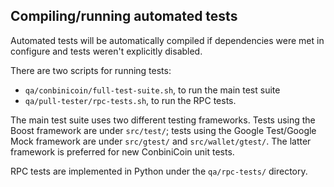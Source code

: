 Compiling/running automated tests
---------------------------------

Automated tests will be automatically compiled if dependencies were met in configure
and tests weren't explicitly disabled.

There are two scripts for running tests:

* ``qa/conbinicoin/full-test-suite.sh``, to run the main test suite
* ``qa/pull-tester/rpc-tests.sh``, to run the RPC tests.

The main test suite uses two different testing frameworks. Tests using the Boost
framework are under ``src/test/``; tests using the Google Test/Google Mock
framework are under ``src/gtest/`` and ``src/wallet/gtest/``. The latter framework
is preferred for new ConbiniCoin unit tests.

RPC tests are implemented in Python under the ``qa/rpc-tests/`` directory.
